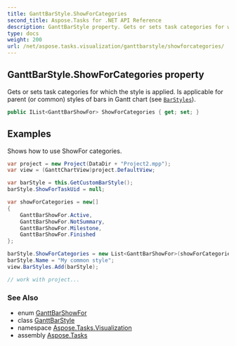 ```yaml
---
title: GanttBarStyle.ShowForCategories
second_title: Aspose.Tasks for .NET API Reference
description: GanttBarStyle property. Gets or sets task categories for which the style is applied. Is applicable for parent or common styles of bars in Gantt chart see BarStyles
type: docs
weight: 200
url: /net/aspose.tasks.visualization/ganttbarstyle/showforcategories/
---
```

## GanttBarStyle.ShowForCategories property

Gets or sets task categories for which the style is applied. Is applicable for parent (or common) styles of bars in Gantt chart (see [`BarStyles`](../../../aspose.tasks/ganttchartview/barstyles/)).

```csharp
public IList<GanttBarShowFor> ShowForCategories { get; set; }
```

## Examples

Shows how to use ShowFor categories.

```csharp
var project = new Project(DataDir + "Project2.mpp");
var view = (GanttChartView)project.DefaultView;

var barStyle = this.GetCustomBarStyle();
barStyle.ShowForTaskUid = null;

var showForCategories = new[]
{
    GanttBarShowFor.Active,
    GanttBarShowFor.NotSummary,
    GanttBarShowFor.Milestone,
    GanttBarShowFor.Finished
};

barStyle.ShowForCategories = new List<GanttBarShowFor>(showForCategories);
barStyle.Name = "My common style";
view.BarStyles.Add(barStyle);

// work with project...
```

### See Also

* enum [GanttBarShowFor](../../ganttbarshowfor/)
* class [GanttBarStyle](../)
* namespace [Aspose.Tasks.Visualization](../../ganttbarstyle/)
* assembly [Aspose.Tasks](../../../)


